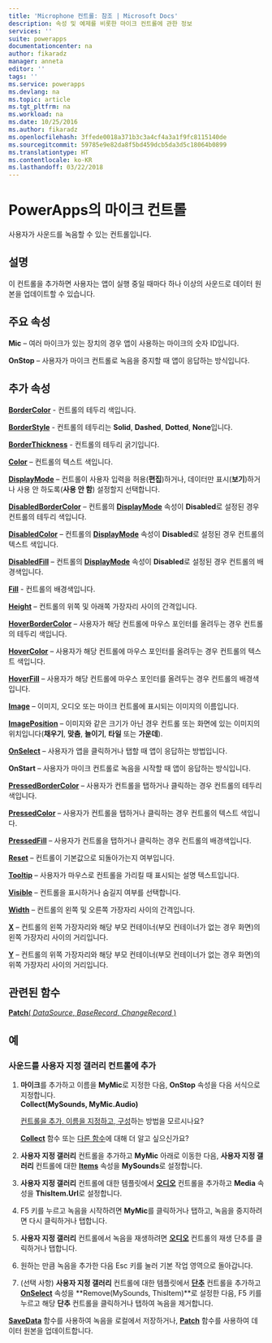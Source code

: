 ```yaml
---
title: 'Microphone 컨트롤: 참조 | Microsoft Docs'
description: 속성 및 예제를 비롯한 마이크 컨트롤에 관한 정보
services: ''
suite: powerapps
documentationcenter: na
author: fikaradz
manager: anneta
editor: ''
tags: ''
ms.service: powerapps
ms.devlang: na
ms.topic: article
ms.tgt_pltfrm: na
ms.workload: na
ms.date: 10/25/2016
ms.author: fikaradz
ms.openlocfilehash: 3ffede0018a371b3c3a4cf4a3a1f9fc8115140de
ms.sourcegitcommit: 59785e9e82da8f5bd459dcb5da3d5c18064b0899
ms.translationtype: HT
ms.contentlocale: ko-KR
ms.lasthandoff: 03/22/2018
---
```

# <a name="microphone-control-in-powerapps"></a>PowerApps의 마이크 컨트롤
사용자가 사운드를 녹음할 수 있는 컨트롤입니다.

## <a name="description"></a>설명
이 컨트롤을 추가하면 사용자는 앱이 실행 중일 때마다 하나 이상의 사운드로 데이터 원본을 업데이트할 수 있습니다.

## <a name="key-properties"></a>주요 속성
**Mic** – 여러 마이크가 있는 장치의 경우 앱이 사용하는 마이크의 숫자 ID입니다.

**OnStop** – 사용자가 마이크 컨트롤로 녹음을 중지할 때 앱이 응답하는 방식입니다.

## <a name="additional-properties"></a>추가 속성
**[BorderColor](properties-color-border.md)** - 컨트롤의 테두리 색입니다.

**[BorderStyle](properties-color-border.md)** - 컨트롤의 테두리는 **Solid**, **Dashed**, **Dotted**, **None**입니다.

**[BorderThickness](properties-color-border.md)** - 컨트롤의 테두리 굵기입니다.

**[Color](properties-color-border.md)** – 컨트롤의 텍스트 색입니다.

**[DisplayMode](properties-core.md)** – 컨트롤이 사용자 입력을 허용(**편집**)하거나, 데이터만 표시(**보기**)하거나 사용 안 하도록(**사용 안 함**) 설정할지 선택합니다.

**[DisabledBorderColor](properties-color-border.md)** – 컨트롤의 **[DisplayMode](properties-core.md)** 속성이 **Disabled**로 설정된 경우 컨트롤의 테두리 색입니다.

**[DisabledColor](properties-color-border.md)** – 컨트롤의 **[DisplayMode](properties-core.md)** 속성이 **Disabled**로 설정된 경우 컨트롤의 텍스트 색입니다.

**[DisabledFill](properties-color-border.md)** – 컨트롤의 **[DisplayMode](properties-core.md)** 속성이 **Disabled**로 설정된 경우 컨트롤의 배경색입니다.

**[Fill](properties-color-border.md)** - 컨트롤의 배경색입니다.

**[Height](properties-size-location.md)** – 컨트롤의 위쪽 및 아래쪽 가장자리 사이의 간격입니다.

**[HoverBorderColor](properties-color-border.md)** – 사용자가 해당 컨트롤에 마우스 포인터를 올려두는 경우 컨트롤의 테두리 색입니다.

**[HoverColor](properties-color-border.md)** – 사용자가 해당 컨트롤에 마우스 포인터를 올려두는 경우 컨트롤의 텍스트 색입니다.

**[HoverFill](properties-color-border.md)** – 사용자가 해당 컨트롤에 마우스 포인터를 올려두는 경우 컨트롤의 배경색입니다.

**[Image](properties-visual.md)** – 이미지, 오디오 또는 마이크 컨트롤에 표시되는 이미지의 이름입니다.

**[ImagePosition](properties-visual.md)** – 이미지와 같은 크기가 아닌 경우 컨트롤 또는 화면에 있는 이미지의 위치입니다(**채우기**, **맞춤**, **늘이기**, **타일** 또는 **가운데**).

**[OnSelect](properties-core.md)** – 사용자가 앱을 클릭하거나 탭할 때 앱이 응답하는 방법입니다.

**OnStart** – 사용자가 마이크 컨트롤로 녹음을 시작할 때 앱이 응답하는 방식입니다.

**[PressedBorderColor](properties-color-border.md)** – 사용자가 컨트롤을 탭하거나 클릭하는 경우 컨트롤의 테두리 색입니다.

**[PressedColor](properties-color-border.md)** – 사용자가 컨트롤을 탭하거나 클릭하는 경우 컨트롤의 텍스트 색입니다.

**[PressedFill](properties-color-border.md)** – 사용자가 컨트롤을 탭하거나 클릭하는 경우 컨트롤의 배경색입니다.

**[Reset](properties-core.md)** – 컨트롤이 기본값으로 되돌아가는지 여부입니다.

**[Tooltip](properties-core.md)** – 사용자가 마우스로 컨트롤을 가리킬 때 표시되는 설명 텍스트입니다.

**[Visible](properties-core.md)** – 컨트롤을 표시하거나 숨길지 여부를 선택합니다.

**[Width](properties-size-location.md)** – 컨트롤의 왼쪽 및 오른쪽 가장자리 사이의 간격입니다.

**[X](properties-size-location.md)** – 컨트롤의 왼쪽 가장자리와 해당 부모 컨테이너(부모 컨테이너가 없는 경우 화면)의 왼쪽 가장자리 사이의 거리입니다.

**[Y](properties-size-location.md)** – 컨트롤의 위쪽 가장자리와 해당 부모 컨테이너(부모 컨테이너가 없는 경우 화면)의 위쪽 가장자리 사이의 거리입니다.

## <a name="related-functions"></a>관련된 함수
[**Patch**( *DataSource*, *BaseRecord*, *ChangeRecord* )](../functions/function-patch.md)

## <a name="example"></a>예
### <a name="add-sounds-to-a-custom-gallery-control"></a>사운드를 사용자 지정 갤러리 컨트롤에 추가
1. **마이크**를 추가하고 이름을 **MyMic**로 지정한 다음, **OnStop** 속성을 다음 서식으로 지정합니다.<br>
   **Collect(MySounds, MyMic.Audio)**
   
    [컨트롤을 추가, 이름을 지정하고, 구성](../add-configure-controls.md)하는 방법을 모르시나요?
   
    **[Collect](../functions/function-clear-collect-clearcollect.md)** 함수 또는 [다른 함수](../formula-reference.md)에 대해 더 알고 싶으신가요?
2. **사용자 지정 갤러리** 컨트롤을 추가하고 **MyMic** 아래로 이동한 다음, **사용자 지정 갤러리** 컨트롤에 대한 **[Items](properties-core.md)** 속성을 **MySounds**로 설정합니다.
3. **사용자 지정 갤러리** 컨트롤에 대한 템플릿에서 **[오디오](control-audio-video.md)** 컨트롤을 추가하고 **Media** 속성을 **ThisItem.Url**로 설정합니다.
4. F5 키를 누르고 녹음을 시작하려면 **MyMic**를 클릭하거나 탭하고, 녹음을 중지하려면 다시 클릭하거나 탭합니다.
5. **사용자 지정 갤러리** 컨트롤에서 녹음을 재생하려면 **[오디오](control-audio-video.md)** 컨트롤의 재생 단추를 클릭하거나 탭합니다.
6. 원하는 만큼 녹음을 추가한 다음 Esc 키를 눌러 기본 작업 영역으로 돌아갑니다.
7. (선택 사항) **사용자 지정 갤러리** 컨트롤에 대한 템플릿에서 **[단추](control-button.md)** 컨트롤을 추가하고 **[OnSelect](properties-core.md)** 속성을 **Remove(MySounds, ThisItem)**로 설정한 다음, F5 키를 누르고 해당 **단추** 컨트롤을 클릭하거나 탭하여 녹음을 제거합니다.

**[SaveData](../functions/function-savedata-loaddata.md)** 함수를 사용하여 녹음을 로컬에서 저장하거나, **[Patch](../functions/function-patch.md)** 함수를 사용하여 데이터 원본을 업데이트합니다.

